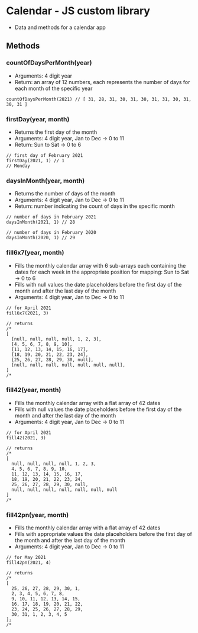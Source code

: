 # Calendar - JS custom library

- Data and methods for a calendar app

## Methods

### countOfDaysPerMonth(year)

- Arguments: 4 digit year
- Return: an array of 12 numbers, each represents the
  number of days for each month of the specific year

```
countOfDaysPerMonth(2021) // [ 31, 28, 31, 30, 31, 30, 31, 31, 30, 31, 30, 31 ]
```

### firstDay(year, month)

- Returns the first day of the month
- Arguments: 4 digit year, Jan to Dec -> 0 to 11
- Return: Sun to Sat -> 0 to 6

```
// first day of February 2021
firstDay(2021, 1) // 1
// Monday
```

### daysInMonth(year, month)

- Returns the number of days of the month
- Arguments: 4 digit year, Jan to Dec -> 0 to 11
- Return: number indicating the count of days in the specific month

```
// number of days in February 2021
daysInMonth(2021, 1) // 28

// number of days in February 2020
daysInMonth(2020, 1) // 29
```

### fill6x7(year, month)

- Fills the monthly calendar array with 6 sub-arrays
  each containing the dates for each week
  in the appropriate position for mapping: Sun to Sat -> 0 to 6
- Fills with null values the date placeholders before the first day of the month and after the last day of the month
- Arguments: 4 digit year, Jan to Dec -> 0 to 11

```
// for April 2021
fill6x7(2021, 3)

// returns
/*
[
  [null, null, null, null, 1, 2, 3],
  [4, 5, 6, 7, 8, 9, 10],
  [11, 12, 13, 14, 15, 16, 17],
  [18, 19, 20, 21, 22, 23, 24],
  [25, 26, 27, 28, 29, 30, null],
  [null, null, null, null, null, null, null],
]
/*
```

### fill42(year, month)

- Fills the monthly calendar array with a flat array of 42 dates
- Fills with null values the date placeholders before the first day of the month and after the last day of the month
- Arguments: 4 digit year, Jan to Dec -> 0 to 11

```
// for April 2021
fill42(2021, 3)

// returns
/*
[
  null, null, null, null, 1, 2, 3,
  4, 5, 6, 7, 8, 9, 10,
  11, 12, 13, 14, 15, 16, 17,
  18, 19, 20, 21, 22, 23, 24,
  25, 26, 27, 28, 29, 30, null,
  null, null, null, null, null, null, null
]
/*
```

### fill42pn(year, month)

- Fills the monthly calendar array with a flat array of 42 dates
- Fills with appropriate values the date placeholders before the first day of the month and after the last day of the month
- Arguments: 4 digit year, Jan to Dec -> 0 to 11

```
// for May 2021
fill42pn(2021, 4)

// returns
/*
[
  25, 26, 27, 28, 29, 30, 1,
  2, 3, 4, 5, 6, 7, 8,
  9, 10, 11, 12, 13, 14, 15,
  16, 17, 18, 19, 20, 21, 22,
  23, 24, 25, 26, 27, 28, 29,
  30, 31, 1, 2, 3, 4, 5
];
/*
```
